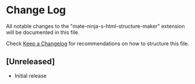 # Change Log

All notable changes to the "mate-ninja-s-html-structure-maker" extension will be documented in this file.

Check [Keep a Changelog](http://keepachangelog.com/) for recommendations on how to structure this file.

## [Unreleased]

- Initial release